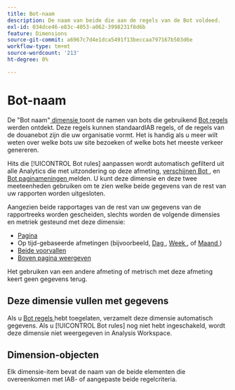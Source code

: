 ```yaml
---
title: Bot-naam
description: De naam van beide die aan de regels van de Bot voldeed.
exl-id: 034dce46-e83c-4053-a062-3998231f8d6b
feature: Dimensions
source-git-commit: a6967c7d4e1dca5491f13beccaa797167b503d6e
workflow-type: tm+mt
source-wordcount: '213'
ht-degree: 0%

---
```


# Bot-naam

De &quot;Bot naam&quot;[ dimensie ](overview.md) toont de namen van bots die gebruikend [ Bot regels ](/help/admin/tools/manage-rs/edit-settings/general/bot-removal/bot-rules.md) werden ontdekt. Deze regels kunnen standaardIAB regels, of de regels van de douanebot zijn die uw organisatie vormt. Het is handig als u meer wilt weten over welke bots uw site bezoeken of welke bots het meeste verkeer genereren.

Hits die [!UICONTROL Bot rules] aanpassen wordt automatisch gefilterd uit alle Analytics die met uitzondering op deze afmeting, [ verschijnen Bot ](../metrics/bot-occurrences.md), en [ Bot paginameningen ](../metrics/bot-page-views.md) melden. U kunt deze dimensie en deze twee meeteenheden gebruiken om te zien welke beide gegevens van de rest van uw rapporten worden uitgesloten.

Aangezien beide rapportages van de rest van uw gegevens van de rapportreeks worden gescheiden, slechts worden de volgende dimensies en metriek gesteund met deze dimensie:

* [Pagina](page.md)
* Op tijd-gebaseerde afmetingen (bijvoorbeeld, [ Dag ](day.md), [ Week ](week.md), of [ Maand ](month.md))
* [Beide voorvallen](../metrics/bot-occurrences.md)
* [Boven pagina weergeven](../metrics/bot-page-views.md)

Het gebruiken van een andere afmeting of metrisch met deze afmeting keert geen gegevens terug.

## Deze dimensie vullen met gegevens

Als u [ Bot regels ](/help/admin/tools/manage-rs/edit-settings/general/bot-removal/bot-rules.md) hebt toegelaten, verzamelt deze dimensie automatisch gegevens. Als u [!UICONTROL Bot rules] nog niet hebt ingeschakeld, wordt deze dimensie niet weergegeven in Analysis Workspace.

## Dimension-objecten

Elk dimensie-item bevat de naam van de beide elementen die overeenkomen met IAB- of aangepaste beide regelcriteria.
